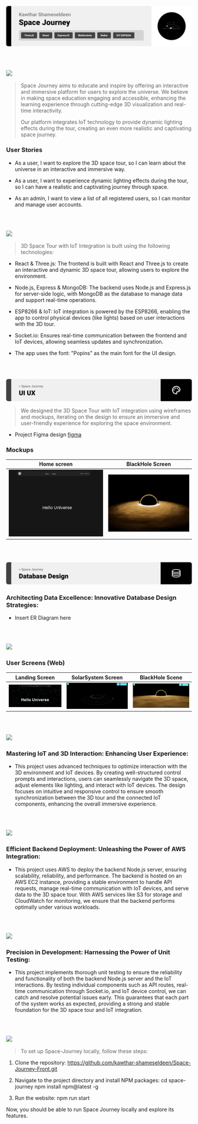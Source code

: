<img src="./readme/title1.svg"/>

<br><br>

<!-- project philosophy -->
<img src="./readme/title2.svg"/>

> Space Journey aims to educate and inspire by offering an interactive and immersive platform for users to explore the universe. We believe in making space education engaging and accessible, enhancing the learning experience through cutting-edge 3D visualization and real-time interactivity.
>
> Our platform integrates IoT technology to provide dynamic lighting effects during the tour, creating an even more realistic and captivating space journey.

### User Stories

- As a user, I want to explore the 3D space tour, so I can learn about the universe in an interactive and immersive way.
- As a user, I want to experience dynamic lighting effects during the tour, so I can have a realistic and captivating journey through space.

- As an admin, I want to view a list of all registered users, so I can monitor and manage user accounts.

<br><br>

<!-- Tech stack -->
<img src="./readme/title3.svg"/>


>3D Space Tour with IoT Integration is built using the following technologies:
- React & Three.js: The frontend is built with React and Three.js to create an interactive and dynamic 3D space tour, allowing users to explore the environment.

- Node.js, Express & MongoDB: The backend uses Node.js and Express.js for server-side logic, with MongoDB as the database to manage data and support real-time operations.

- ESP8266 & IoT: IoT integration is powered by the ESP8266, enabling the app to control physical devices (like lights) based on user interactions with the 3D tour.

- Socket.io: Ensures real-time communication between the frontend and IoT devices, allowing seamless updates and synchronization.

- The app uses the font:  "Popins" as the main font for the UI design.

<br><br>

<!-- UI UX -->
<img src="./readme/title4.svg"/>

> We designed the 3D Space Tour with IoT integration using wireframes and mockups, iterating on the design to ensure an immersive and user-friendly experience for exploring the space environment.

- Project Figma design [figma](https://www.figma.com/design/x3ik1gHkx6FZ9RbfEOqSrH/Space-Journey?node-id=0-1&t=3nPedjzeBdMIpC4X-1)



### Mockups
| Home screen  | BlackHole Screen | 
| ---| ---| 
| ![Landing](./readme/demo/HeroSection.png) | ![fsdaf](./readme/demo/BlackHoleScreen.png) | 

<br><br>



<!-- Database Design -->
<img src="./readme/title5.svg"/>

###  Architecting Data Excellence: Innovative Database Design Strategies:

- Insert ER Diagram here


<br><br>


<!-- Implementation -->
<img src="./readme/title6.svg"/>


### User Screens (Web)
| Landing Screen  | SolarSystem Screen  |  BlackHole Scene  |
| ---| ---| ---|
| ![Landing](./readme/demo/Landing.gif) | ![fsdaf](./readme/demo/SolarSys.gif) | ![fsdaf](./readme/demo/BlackHole.gif) |

<br><br>


<!-- Prompt Engineering -->
<img src="./readme/title7.svg"/>

###  Mastering IoT and 3D Interaction: Enhancing User Experience:

- This project uses advanced techniques to optimize interaction with the 3D environment and IoT devices. By creating well-structured control prompts and interactions, users can seamlessly navigate the 3D space, adjust elements like lighting, and interact with IoT devices. The design focuses on intuitive and responsive control to ensure smooth synchronization between the 3D tour and the connected IoT components, enhancing the overall immersive experience.

<br><br>


<!-- AWS Deployment -->
<img src="./readme/title8.svg"/>

###  Efficient Backend Deployment: Unleashing the Power of AWS Integration:

- This project uses AWS to deploy the backend Node.js server, ensuring scalability, reliability, and performance. The backend is hosted on an AWS EC2 instance, providing a stable environment to handle API requests, manage real-time communication with IoT devices, and serve data to the 3D space tour. With AWS services like S3 for storage and CloudWatch for monitoring, we ensure that the backend performs optimally under various workloads.

<br><br>

<!-- Unit Testing -->
<img src="./readme/title9.svg"/>

###  Precision in Development: Harnessing the Power of Unit Testing:

- This project implements thorough unit testing to ensure the reliability and functionality of both the backend Node.js server and the IoT interactions. By testing individual components such as API routes, real-time communication through Socket.io, and IoT device control, we can catch and resolve potential issues early. This guarantees that each part of the system works as expected, providing a strong and stable foundation for the 3D space tour and IoT integration.

<br><br>



<!-- How to run -->
<img src="./readme/title10.svg"/>

> To set up Space-Journey locally, follow these steps:
1. Clone the repository:
https://github.com/kawthar-shameseldeen/Space-Journey-Front.git

2. Navigate to the project directory and install NPM packages:
cd space-journey
npm install npm@latest -g

3. Run the website:
npm run start

Now, you should be able to run Space Journey  locally and explore its features.